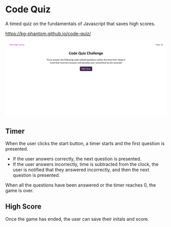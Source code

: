# Code Quiz
A timed quiz on the fundamentals of Javascript that saves high scores.

https://kg-phantom.github.io/code-quiz/

<img src="./assets/images/code-quiz-screenshot.PNG" />

## Timer
When the user clicks the start button, a timer starts and the first question is presented.
- If the user answers correctly, the next question is presented.
- If the user answers incorrectly, time is subtracted from the clock, the user is notified that they answered incorrectly, and then the next question is presented.

When all the questions have been answered or the timer reaches 0, the game is over.

## High Score
Once the game has ended, the user can save their initals and score.